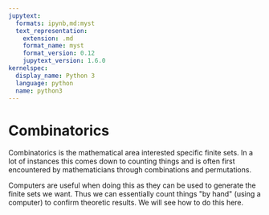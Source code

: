 ```yaml
---
jupytext:
  formats: ipynb,md:myst
  text_representation:
    extension: .md
    format_name: myst
    format_version: 0.12
    jupytext_version: 1.6.0
kernelspec:
  display_name: Python 3
  language: python
  name: python3
---
```


# Combinatorics

Combinatorics is the mathematical area interested specific finite sets. In a lot
of instances this comes down to counting things and is often first encountered
by mathematicians through combinations and permutations.

Computers are useful when doing this as they can be used to generate the finite
sets we want. Thus we can essentially count things "by hand" (using a computer)
to confirm theoretic results. We will see how to do this here.
